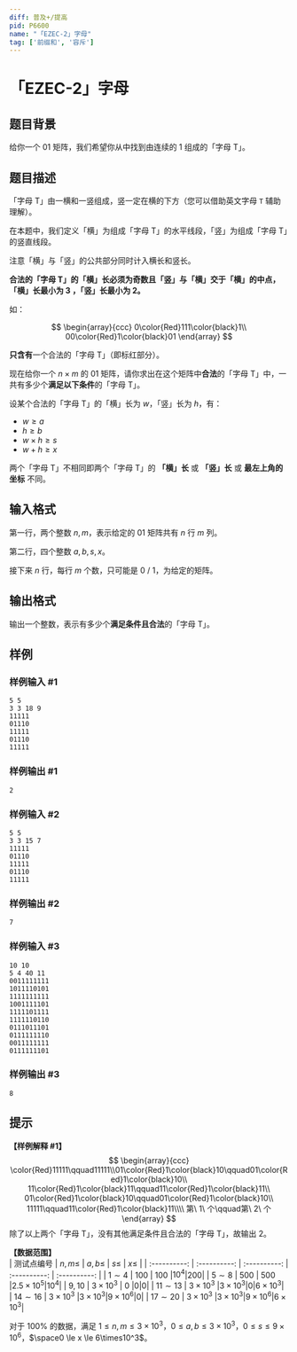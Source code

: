 ```yaml
---
diff: 普及+/提高
pid: P6600
name: "「EZEC-2」字母"
tag: ['前缀和', '容斥']
---
```

# 「EZEC-2」字母
## 题目背景


给你一个 $01$ 矩阵，我们希望你从中找到由连续的 $1$ 组成的「字母 T」。
## 题目描述

「字母 T」由一横和一竖组成，竖一定在横的下方（您可以借助英文字母 `T` 辅助理解）。

在本题中，我们定义「横」为组成「字母 T」的水平线段，「竖」为组成「字母 T」的竖直线段。

注意「横」与「竖」的公共部分同时计入横长和竖长。

**合法的「字母 T」的「横」长必须为奇数且「竖」与「横」交于「横」的中点，「横」长最小为 $3$ ，「竖」长最小为 $2$。**


如：

$$
    \begin{array}{ccc}
       0\color{Red}111\color{black}1\\
       00\color{Red}1\color{black}01
    \end{array}
$$

**只含有**一个合法的「字母 T」（即标红部分）。


现在给你一个 $n \times m$ 的 $01$ 矩阵，请你求出在这个矩阵中**合法**的「字母 T」中，一共有多少个**满足以下条件**的「字母 T」。 

设某个合法的「字母 T」的「横」长为 $w$，「竖」长为 $h$，有：

- $w\ge a$
- $h\ge b$
- $w\times h \ge s$
- $w+h\ge x$

两个「字母 T」不相同即两个「字母 T」的 **「横」长** 或 **「竖」长** 或 **最左上角的坐标** 不同。     
## 输入格式

第一行，两个整数 $n,m$，表示给定的 $01$ 矩阵共有 $n$ 行 $m$ 列。

第二行，四个整数 $a,b,s,x$。

接下来 $n$ 行，每行 $m$ 个数，只可能是 $0$ / $1$，为给定的矩阵。
## 输出格式

输出一个整数，表示有多少个**满足条件且合法**的「字母 T」。   
## 样例

### 样例输入 #1
```
5 5
3 3 18 9
11111
01110
11111
01110
11111
```
### 样例输出 #1
```
2
```
### 样例输入 #2
```
5 5
3 3 15 7
11111
01110
11111
01110
11111
```
### 样例输出 #2
```
7
```
### 样例输入 #3
```
10 10
5 4 40 11
0011111111
1011110101
1111111111
1001111101
1111101111
1111110110
0111011101
0111111110
0011111111
0111111101

```
### 样例输出 #3
```
8
```
## 提示

**【样例解释 #1】**
$$
    \begin{array}{ccc}
      \color{Red}11111\qquad11111\\01\color{Red}1\color{black}10\qquad01\color{Red}1\color{black}10\\
      11\color{Red}1\color{black}11\qquad11\color{Red}1\color{black}11\\
      01\color{Red}1\color{black}10\qquad01\color{Red}1\color{black}10\\
      11111\qquad11\color{Red}1\color{black}11\\\\
      第\ 1\ 个\qquad第\ 2\ 个
    \end{array}
$$
除了以上两个「字母 T」，没有其他满足条件且合法的「字母 T」，故输出 $2$。

**【数据范围】**       
| 测试点编号 | $n,m\le$ | $a,b\le$ | $s\le$ | $x\le$ |
| :----------: | :----------: | :----------: | :----------: | :----------: |
| $1 \sim 4$ | $100$ | $100$ |$10^4$|$200$|
| $5 \sim 8$ | $500$ | $500$ |$2.5\times 10^5$|$10^4$|
| $9,10$ | $3\times 10^3$ | $0$ |$0$|$0$|
| $11\sim 13$ | $3\times 10^3$ |$3\times 10^3$|$0$|$6\times 10^3$|
| $14\sim 16$ | $3\times 10^3$ |$3\times 10^3$|$9\times 10^6$|$0$|
| $17\sim 20$ | $3\times 10^3$ |$3\times 10^3$|$9\times 10^6$|$6\times 10^3$|

对于 $100\%$ 的数据，满足 $1 \le n,m \le 3\times 10^3$，$0 \le a,b \le 3\times10^3$，$0 \le s \le 9\times10^6$，$\space0 \le x \le 6\times10^3$。


